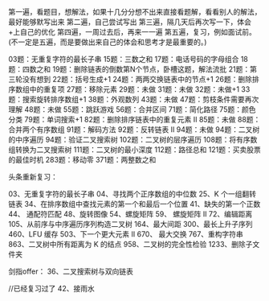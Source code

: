 第一遍，看题目，想解法，如果十几分分想不出来直接看题解，看看别人的解法，最好能够默写出来
第二遍，自己尝试写出
第三遍，隔几天后再次写一下，体会+上自己的优化
第四遍，一周过去后，再来一一遍
第五遍，复习，例如面试前。 (不一定是五遍，而是要做出来自己的体会和思考才是最重要的。)





03题：无重复字符的最长子串
15题：三数之和
17题：电话号码的字母组合
18题：四数之和
19题：删除链表的倒数第N个节点，卧槽这题，解法流批
21题：第三轮没有想到
22题：括号生成+1
24题：两两交换链表中的节点+1
26题：删除排序数组中的重复项
27题：移除元素
29题：未做
31题：未做
32题：未做+1
33题：搜索旋转排序数组+1
38题：外观数列
43题：未做
47题：剪枝条件需要再次理解
48题：未做
55题：跳跃游戏
56题：合并区间
71题：简化路径
75题：颜色分类
79题：单词搜索+1
82题：删除排序链表中的重复元素 II
85题：未做
88题：合并两个有序数组
91题：解码方法
92题：反转链表 II
94题：未做
94题：二叉树的中序遍历
94题：验证二叉搜索树
102题：二叉树的层序遍历
108题：将有序数组转换为二叉搜索树
111题：二叉树的最小深度
112题：路径总和
121题：买卖股票的最佳时机
283题：移动零
371题：两整数之和








头条重新复习：

03、无重复字符的最长子串
04、寻找两个正序数组的中位数
25、K 个一组翻转链表
34、在排序数组中查找元素的第一个和最后一个位置
41、缺失的第一个正数
44、 通配符匹配
48、旋转图像
54、螺旋矩阵
59、 螺旋矩阵 II
72、编辑距离
105、从前序与中序遍历序列构造二叉树
164、最大间距
300、最长上升子序列
460、LFU 缓存
503、下一个更大元素 II
670、 最大交换
767、重构字符串
863、二叉树中所有距离为 K 的结点
958、二叉树的完全性检验
1233、删除子文件夹

剑指offer：
36、二叉搜索树与双向链表


//已经复习过了
42、接雨水